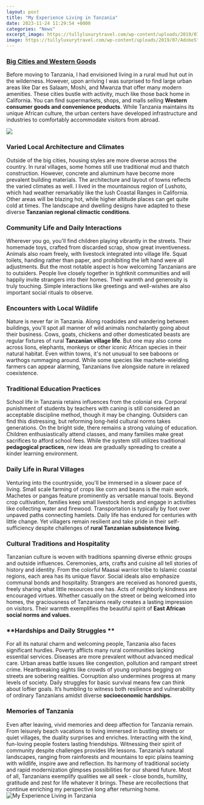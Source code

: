 ```yaml
---
layout: post
title: "My Experience Living in Tanzania"
date: 2023-11-24 11:29:54 +0000
categories: "News"
excerpt_image: https://tullyluxurytravel.com/wp-content/uploads/2019/07/AdobeStock_235274956.jpeg
image: https://tullyluxurytravel.com/wp-content/uploads/2019/07/AdobeStock_235274956.jpeg
---
```


### [Big Cities and Western Goods](https://thetopnews.github.io/playing-call-of-duty-warzone-without-paying-for-multiplayer/)
Before moving to Tanzania, I had envisioned living in a rural mud hut out in the wilderness. However, upon arriving I was surprised to find large urban areas like Dar es Salaam, Moshi, and Mwanza that offer many modern amenities. These cities bustle with activity, much like those back home in California. You can find supermarkets, shops, and malls selling **Western consumer goods and convenience products**. While Tanzania maintains its unique African culture, the urban centers have developed infrastructure and industries to comfortably accommodate visitors from abroad.

![](https://i.ytimg.com/vi/gKXkA3XVRhY/maxresdefault.jpg)
### **Varied Local Architecture and Climates** 
Outside of the big cities, housing styles are more diverse across the country. In rural villages, some homes still use traditional mud and thatch construction. However, concrete and aluminum have become more prevalent building materials. The architecture and layout of towns reflects the varied climates as well. I lived in the mountainous region of Lushoto, which had weather remarkably like the lush Coastal Ranges in California. Other areas will be blazing hot, while higher altitude places can get quite cold at times. The landscape and dwelling designs have adapted to these diverse **Tanzanian regional climactic conditions**.
### **Community Life and Daily Interactions**  
Wherever you go, you'll find children playing vibrantly in the streets. Their homemade toys, crafted from discarded scrap, show great inventiveness. Animals also roam freely, with livestock integrated into village life. Squat toilets, handing rather than paper, and prohibiting the left hand were all adjustments. But the most notable aspect is how welcoming Tanzanians are to outsiders. People live closely together in tightknit communities and will happily invite strangers into their homes. Their warmth and generosity is truly touching. Simple interactions like greetings and well-wishes are also important social rituals to observe.
### **Encounters with Local Wildlife**
Nature is never far in Tanzania. Along roadsides and wandering between buildings, you'll spot all manner of wild animals nonchalantly going about their business. Cows, goats, chickens and other domesticated beasts are regular fixtures of rural **Tanzanian village life**. But one may also come across lions, elephants, monkeys or other iconic African species in their natural habitat. Even within towns, it's not unusual to see baboons or warthogs rummaging around. While some species like machete-wielding farmers can appear alarming, Tanzanians live alongside nature in relaxed coexistence.
### **Traditional Education Practices**  
School life in Tanzania retains influences from the colonial era. Corporal punishment of students by teachers with caning is still considered an acceptable discipline method, though it may be changing. Outsiders can find this distressing, but reforming long-held cultural norms takes generations. On the bright side, there remains a strong valuing of education. Children enthusiastically attend classes, and many families make great sacrifices to afford school fees. While the system still utilizes traditional **pedagogical practices**, new ideas are gradually spreading to create a kinder learning environment. 
### **Daily Life in Rural Villages**
Venturing into the countryside, you'll be immersed in a slower pace of living. Small scale farming of crops like corn and beans is the main work. Machetes or pangas feature prominently as versatile manual tools. Beyond crop cultivation, families keep small livestock herds and engage in activities like collecting water and firewood. Transportation is typically by foot over unpaved paths connecting hamlets. Daily life has endured for centuries with little change. Yet villagers remain resilient and take pride in their self-sufficiency despite challenges of **rural Tanzanian subsistence living**.  
### **Cultural Traditions and Hospitality** 
Tanzanian culture is woven with traditions spanning diverse ethnic groups and outside influences. Ceremonies, arts, crafts and cuisine all tell stories of history and identity. From the colorful Maasai warrior tribe to Islamic coastal regions, each area has its unique flavor. Social ideals also emphasize communal bonds and hospitality. Strangers are received as honored guests, freely sharing what little resources one has. Acts of neighborly kindness are encouraged virtues. Whether casually on the street or being welcomed into homes, the graciousness of Tanzanians really creates a lasting impression on visitors. Their warmth exemplifies the beautiful spirit of **East African social norms and values.**
### **Hardships and Daily Struggles   **
For all its natural charm and welcoming people, Tanzania also faces significant hurdles. Poverty afflicts many rural communities lacking essential services. Diseases are more prevalent without advanced medical care. Urban areas battle issues like congestion, pollution and rampant street crime. Heartbreaking sights like crowds of young orphans begging on streets are sobering realities. Corruption also undermines progress at many levels of society. Daily struggles for basic survival means few can think about loftier goals. It’s humbling to witness both resilience and vulnerability of ordinary Tanzanians amidst diverse **socioeconomic hardships.** 
### **Memories of Tanzania**
Even after leaving, vivid memories and deep affection for Tanzania remain. From leisurely beach vacations to living immersed in bustling streets or quiet villages, the duality surprises and enriches. Interacting with the kind, fun-loving people fosters lasting friendships. Witnessing their spirit of community despite challenges provides life lessons. Tanzania’s natural landscapes, ranging from rainforests and mountains to epic plains teaming with wildlife, inspire awe and reflection. Its harmony of traditional society and rapid modernization glimpses possibilities for our shared future. Most of all, Tanzanians exemplify qualities we all seek - close bonds, humility, gratitude and zest for life whatever it brings. These are recollections that continue enriching my perspective long after returning home.
![My Experience Living in Tanzania](https://tullyluxurytravel.com/wp-content/uploads/2019/07/AdobeStock_235274956.jpeg)